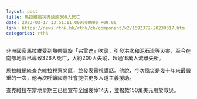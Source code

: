 ```yaml
---
layout: post
title: 馬拉維風災導致逾300人死亡
date: 2023-03-17 13:51:11.000000000 +08:00
link: https://news.rthk.hk/rthk/ch/component/k2/1692372-20230317.htm
categories: rthk
---
```


非洲國家馬拉維受到熱帶氣旋「弗雷迪」吹襲，引發洪水和泥石流等災害，至今在南部地區已導致326人死亡，大約200人失蹤，超過18萬人流離失所。

馬拉維總統查克維拉視察災區，並發表電視講話。他說，今次風災是幾十年來最嚴重的一次，他再次呼籲國際社會提供更多人道主義援助。

查克維拉在當地星期三已經宣布全國哀悼14天，並撥款150萬美元用於救災。
